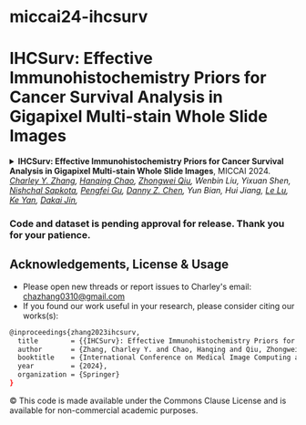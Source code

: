 # miccai24-ihcsurv

IHCSurv: Effective Immunohistochemistry Priors for Cancer Survival Analysis in Gigapixel Multi-stain Whole Slide Images
===========
<details>
<summary>
  <b>IHCSurv: Effective Immunohistochemistry Priors for Cancer Survival Analysis in Gigapixel Multi-stain Whole Slide Images</b>, MICCAI 2024.
<!--   <a href="https://conferences.miccai.org/2023/papers/635-Paper1380.html" target="blank">[MICCAI]</a>
  <a href="https://arxiv.org/abs/2307.12429" target="blank">[arXiv]</a>
  <a href="https://arxiv.org/pdf/2307.12429.pdf" target="blank">[PDF]</a> -->
	<br><em>
    <a href="https://charzharr.github.io/">Charley Y. Zhang</a>, 
    <a href="https://scholar.google.com/citations?user=P4Y_RSgAAAAJ">Hanqing Chao</a>, 
    <a href="https://scholar.google.com.hk/citations?user=uVV3rqcAAAAJ">Zhongwei Qiu</a>, 
    Wenbin Liu, 
    Yixuan Shen, 
    <a href="https://nsapkota417.github.io/">Nishchal Sapkota</a>, 
    <a href="https://pgu-nd.github.io/">Pengfei Gu</a>, 
    <a href="https://engineering.nd.edu/faculty/danny-chen/">Danny Z. Chen</a>,
    Yun Bian, 
    Hui Jiang, 
    <a href="https://scholar.google.com/citations?user=kZn0f6gAAAAJ">Le Lu</a>, 
    <a href="https://scholar.google.com.hk/citations?user=TVGx4KgAAAAJ">Ke Yan</a>, 
    <a href="https://dakjin.github.io/">Dakai Jin</a>, 
  </em></br>
</summary>

```bash
@inproceedings{zhang2023ihcsurv,
  title        = {{IHCSurv}: Effective Immunohistochemistry Priors for Cancer Survival Analysis in Gigapixel Multi-stain Whole Slide Images},
  author       = {Zhang, Charley Y. and Chao, Hanqing and Qiu, Zhongwei and Liu, Wenbin and Shen, Yixuan and Sapkota, Nishchal and Gu, Pengfei and Chen, Danny Z. and Bian, Yun and Jiang, Hui and Lu, Le and Yan, Ke and Jin, Dakai},
  booktitle    = {International Conference on Medical Image Computing and Computer-Assisted Intervention (MICCAI)},
  year         = {2024},
  organization = {Springer}
}
```
</details>



### Code and dataset is pending approval for release. Thank you for your patience.



## Acknowledgements, License & Usage 
- Please open new threads or report issues to Charley's email: chazhang0310@gmail.com
- If you found our work useful in your research, please consider citing our works(s):
```bash
@inproceedings{zhang2023ihcsurv,
  title        = {{IHCSurv}: Effective Immunohistochemistry Priors for Cancer Survival Analysis in Gigapixel Multi-stain Whole Slide Images},
  author       = {Zhang, Charley Y. and Chao, Hanqing and Qiu, Zhongwei and Liu, Wenbin and Shen, Yixuan and Sapkota, Nishchal and Gu, Pengfei and Chen, Danny Z. and Bian, Yun and Jiang, Hui and Lu, Le and Yan, Ke and Jin, Dakai},
  booktitle    = {International Conference on Medical Image Computing and Computer-Assisted Intervention (MICCAI)},
  year         = {2024},
  organization = {Springer}
}
```

© This code is made available under the Commons Clause License and is available for non-commercial academic purposes.

